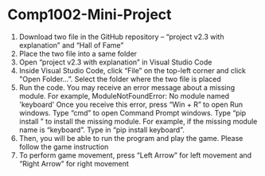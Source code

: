 # Comp1002-Mini-Project
1.	Download two file in the GitHub repository – “project v2.3 with explanation” and “Hall of Fame”
2.	Place the two file into a same folder
3.	Open “project v2.3 with explanation” in Visual Studio Code
4.	Inside Visual Studio Code, click “File” on the top-left corner and click "Open Folder…”. Select the folder where the two file is placed 
5.	Run the code. You may receive an error message about a missing module. 
    For example, ModuleNotFoundError: No module named 'keyboard'
    Once you receive this error, press “Win + R” to open Run windows. Type “cmd” to open Command Prompt windows. Type “pip install <the missing module name>” to install the missing module.
    For example, if the missing module name is “keyboard”. Type in “pip install keyboard”.
6.	Then, you will be able to run the program and play the game. Please follow the game instruction 
7.	To perform game movement, press “Left Arrow” for left movement and “Right Arrow” for right movement
